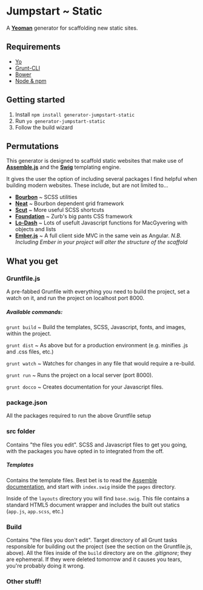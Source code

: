 # Jumpstart ~ Static
A [**Yeoman**](http://yeoman.io/) generator for scaffolding new static sites.

## Requirements
 - [Yo](http://yeoman.io/learning/)
 - [Grunt-CLI](https://github.com/gruntjs/grunt-cli)
 - [Bower](http://bower.io/)
 - [Node & npm](http://nodejs.org/)

## Getting started
1. Install `npm install generator-jumpstart-static`
2. Run `yo generator-jumpstart-static`
3. Follow the build wizard

## Permutations
This generator is designed to scaffold static websites that make use of [**Assemble.js**](http://assemble.io/) and the [**Swig**](http://paularmstrong.github.io/swig/docs/) templating engine.

It gives the user the option of including several packages I find helpful when building modern websites. These include, but are not limited to...

 - [**Bourbon**](http://bourbon.io/) ~ SCSS utilities
 - [**Neat**](http://neat.bourbon.io/) ~ Bourbon dependent grid framework
 - [**Scut**](http://davidtheclark.github.io/scut/) ~ More useful SCSS shortcuts
 - [**Foundation**](http://foundation.zurb.com/) ~ Zurb's big pants CSS framework
 - [**Lo-Dash**](https://lodash.com) ~ Lots of usefult Javascript functions for MacGyvering with objects and lists
 - [**Ember.js**](http://emberjs.com/) ~ A full client side MVC in the same vein as Angular. *N.B. Including Ember in your project will alter the structure of the scaffold*

## What you get

### Gruntfile.js
A pre-fabbed Grunfile with everything you need to build the project, set a watch on it, and run the project on localhost port 8000.

##### Available commands:
`grunt build` ~ Build the templates, SCSS, Javascript, fonts, and images, within the project.

`grunt dist` ~ As above but for a production environment (e.g. minifies .js and .css files, etc.)

`grunt watch` ~ Watches for changes in any file that would require a re-build.

`grunt run` ~ Runs the project on a local server (port 8000).

`grunt docco` ~ Creates documentation for your Javascript files.

### package.json
All the packages required to run the above Gruntfile setup

### src folder
Contains "the files you edit". SCSS and Javascript files to get you going, with the packages you have opted in to integrated from the off.

##### Templates
Contains the template files. Best bet is to read the [Assemble documentation](http://assemble.io/docs/), and start with `index.swig` inside the `pages` directory.

Inside of the `layouts` directory you will find `base.swig`. This file contains a standard HTML5 document wrapper and includes the built out statics (`app.js`, `app.scss`, etc.)

### Build
Contains "the files you don't edit". Target directory of all Grunt tasks responsible for building out the project (see the section on the Gruntfile.js, above). All the files inside of the `build` directory are on the *.gitignore*; they are ephemeral. If they were deleted tomorrow and it causes you tears, you're probably doing it wrong.

### Other stuff!